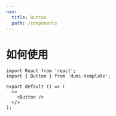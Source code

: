 ```yaml
---
nav:
  title: Button
  path: /components
---
```


# 如何使用

```tsx
import React from 'react';
import { Button } from 'dumi-template';

export default () => (
  <>
    <Button />
  </>
);
```

<API></API>
